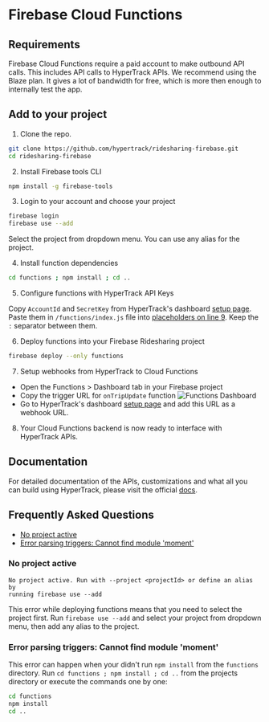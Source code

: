 # Firebase Cloud Functions 

## Requirements

Firebase Cloud Functions require a paid account to make outbound API calls. This includes API calls to HyperTrack APIs. We recommend using the Blaze plan. It gives a lot of bandwidth for free, which is more then enough to internally test the app.

## Add to your project

1. Clone the repo.

```bash
git clone https://github.com/hypertrack/ridesharing-firebase.git
cd ridesharing-firebase
```

2. Install Firebase tools CLI

```bash
npm install -g firebase-tools
```

3. Login to your account and choose your project

```bash
firebase login
firebase use --add
```
Select the project from dropdown menu. You can use any alias for the project.

4. Install function dependencies

```bash
cd functions ; npm install ; cd ..
```

5. Configure functions with HyperTrack API Keys

Copy `AccountId` and `SecretKey` from HyperTrack's dashboard [setup page](https://dashboard.hypertrack.com/setup). Paste them in `/functions/index.js` file into [placeholders on line 9](https://github.com/hypertrack/ridesharing-firebase/blob/875bf0a719153eecdd6eb5694e4a1c715142d242/functions/index.js#L9). Keep the `:` separator between them.

6. Deploy functions into your Firebase Ridesharing project

```bash
firebase deploy --only functions
```

7. Setup webhooks from HyperTrack to Cloud Functions

* Open the Functions > Dashboard tab in your Firebase project
* Copy the trigger URL for `onTripUpdate` function
  ![Functions Dashboard](Images/FunctionsDashboard.png)
* Go to HyperTrack's dashboard [setup page](https://dashboard.hypertrack.com/setup) and add this URL as a webhook URL.

8. Your Cloud Functions backend is now ready to interface with HyperTrack APIs.

## Documentation

For detailed documentation of the APIs, customizations and what all you can build using HyperTrack, please visit the official [docs](https://www.hypertrack.com/docs/).

## Frequently Asked Questions

* [No project active](#no-project-active)
* [Error parsing triggers: Cannot find module 'moment'](#error-parsing-triggers-cannot-find-module-moment)

### No project active

```
No project active. Run with --project <projectId> or define an alias by
running firebase use --add
```

This error while deploying functions means that you need to select the project first. Run `firebase use --add` and select your project from dropdown menu, then add any alias to the project.

### Error parsing triggers: Cannot find module 'moment'

This error can happen when your didn't run `npm install` from the `functions` directory. Run `cd functions ; npm install ; cd ..` from the projects directory or execute the commands one by one:

```bash
cd functions
npm install
cd ..
```
